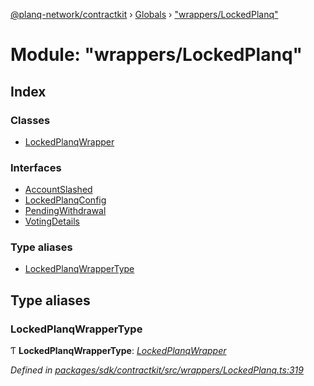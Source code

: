 [@planq-network/contractkit](../README.md) › [Globals](../globals.md) › ["wrappers/LockedPlanq"](_wrappers_lockedplanq_.md)

# Module: "wrappers/LockedPlanq"

## Index

### Classes

* [LockedPlanqWrapper](../classes/_wrappers_lockedplanq_.lockedplanqwrapper.md)

### Interfaces

* [AccountSlashed](../interfaces/_wrappers_lockedplanq_.accountslashed.md)
* [LockedPlanqConfig](../interfaces/_wrappers_lockedplanq_.lockedplanqconfig.md)
* [PendingWithdrawal](../interfaces/_wrappers_lockedplanq_.pendingwithdrawal.md)
* [VotingDetails](../interfaces/_wrappers_lockedplanq_.votingdetails.md)

### Type aliases

* [LockedPlanqWrapperType](_wrappers_lockedplanq_.md#lockedplanqwrappertype)

## Type aliases

###  LockedPlanqWrapperType

Ƭ **LockedPlanqWrapperType**: *[LockedPlanqWrapper](../classes/_wrappers_lockedplanq_.lockedplanqwrapper.md)*

*Defined in [packages/sdk/contractkit/src/wrappers/LockedPlanq.ts:319](https://github.com/planq-network/planq-sdk/blob/master/packages/sdk/contractkit/src/wrappers/LockedPlanq.ts#L319)*

